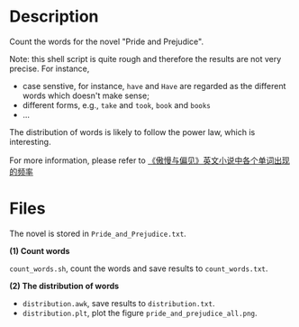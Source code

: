 # Description
Count the words for the novel "Pride and Prejudice".

Note: this shell script is quite rough and therefore the results are not very precise. For instance,

- case senstive, for instance, `have` and `Have` are regarded as the different words which doesn't make sense;
- different forms, e.g., `take` and `took`, `book` and `books`
- ...

The distribution of words is likely to follow the power law, which is interesting.

For more information, please refer to [《傲慢与偏见》英文小说中各个单词出现的频率](http://sparkandshine.net/pride-and-prejudice-the-frequency-of-every-word-in-the-english-novel/)

# Files

The novel is stored in `Pride_and_Prejudice.txt`.

**(1) Count words**

`count_words.sh`, count the words and save results to `count_words.txt`.



**(2) The distribution of words**

- `distribution.awk`, save results to `distribution.txt`.
- `distribution.plt`, plot the figure `pride_and_prejudice_all.png`.
